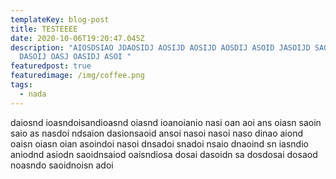 ```yaml
---
templateKey: blog-post
title: TESTEEEE
date: 2020-10-06T19:20:47.045Z
description: "AIOSDSIAO JDAOSIDJ AOSIJD AOSIJD AOSDIJ ASOID JASOIJD SAOIJD OASIJ
  DASOIJ OASJ OASIDJ ASOI "
featuredpost: true
featuredimage: /img/coffee.png
tags:
  - nada
---
```

daiosnd ioasndoisandioasnd oiasnd ioanoianio nasi oan aoi ans oiasn saoin saio as nasdoi ndsaion dasionsaoid ansoi nasoi nasoi naso dinao aiond oaisn oiasn oian asoindoi nasoi dnsadoi snadoi nsaio dnaoind sn iasndio aniodnd asiodn saoidnsaiod oaisndiosa dosai dasoidn sa dosdosai dosaod noasndo saoidnoisn adoi